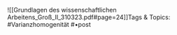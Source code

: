 
![[Grundlagen des wissenschaftlichen Arbeitens_Groß_II_310323.pdf#page=24]]Tags & Topics:
   #Varianzhomogenität
   #•post